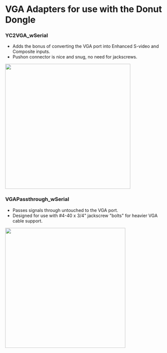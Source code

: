 # VGA Adapters for use with the Donut Dongle

### YC2VGA_wSerial 
 - Adds the bonus of converting the VGA port into Enhanced S-video and Composite inputs.
 - Pushon connector is nice and snug, no need for jackscrews.
<img width="400" src="https://github.com/user-attachments/assets/f7f67aab-6d70-49e3-aab9-f16fd29fdc33" />


### VGAPassthrough_wSerial
 - Passes signals through untouched to the VGA port.
 - Designed for use with #4-40 x 3/4" jackscrew "bolts" for heavier VGA cable support.
<img width="384" src="https://github.com/user-attachments/assets/0c03407a-f507-491c-b02a-3ea963d36a2f" />






